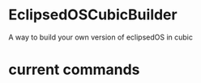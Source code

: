 # EclipsedOSCubicBuilder
A way to build your own version of eclipsedOS in cubic

# current commands
